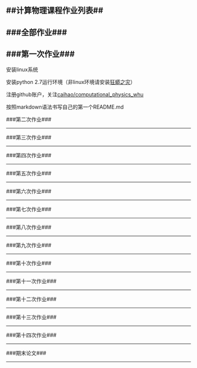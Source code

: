 ##计算物理课程作业列表##
----------
###全部作业###
----------
###第一次作业###
----------
安装linux系统

安装python 2.7运行环境（非linux环境请安装[狂蟒之灾](https://www.continuum.io/)）

注册github账户，关注[caihao/computational_physics_whu](https://github.com/caihao/computational_physics_whu)

按照markdown语法书写自己的第一个README.md


###第二次作业###


----------


###第三次作业###


----------


###第四次作业###


----------


###第五次作业###


----------


###第六次作业###


----------


###第七次作业###


----------


###第八次作业###


----------


###第九次作业###


----------


###第十次作业###


----------


###第十一次作业###


----------


###第十二次作业###


----------


###第十三次作业###


----------


###第十四次作业###


----------


###期末论文###


----------


